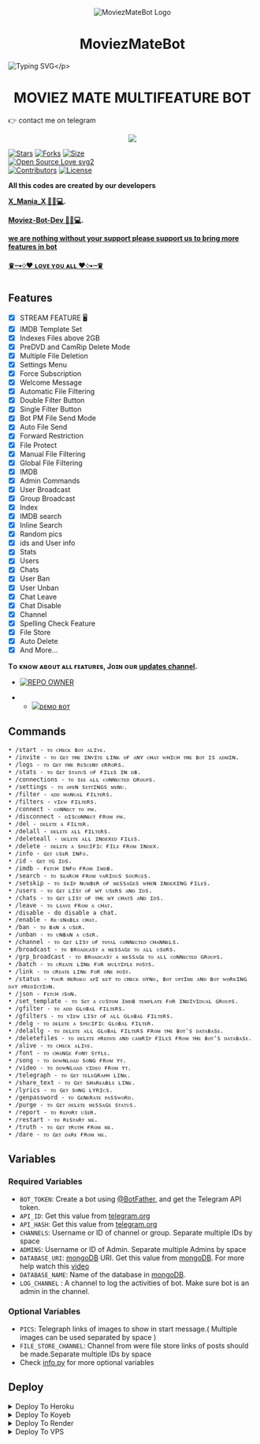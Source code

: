 <p align="center">
  <img src="https://telegra.ph/file/28bdb9142a6487c4a0a65.jpg" alt="MoviezMateBot Logo">
</p>
<h1 align="center">
  MoviezMateBot
</h1>

![Typing SVG](https://readme-typing-svg.herokuapp.com/?lines=THIS+IS+MoviezMateBot!;CREATED+Moviez+Mania™;A+POWERFULL+TG+AUTOFILTER+BOT!)</p>
<p align="center">

<h1 align="center">
  <b> MOVIEZ MATE MULTIFEATURE BOT</b>
</h1>

👉 contact me on telegram
<p align="middle">        
<a href="https://telegram.dog/Mania24SupportBot"><img src="https://img.shields.io/badge/Tᴇʟᴇɢʀᴀᴍ-purple.svg?logo=telegram"></a>

[![Stars](https://img.shields.io/github/stars/Moviez-Bot-Dev/MoviezMateBot?style=flat-square&color=blue)](https://github.com/Moviez-Bot-Dev/MoviezMateBot)
[![Forks](https://img.shields.io/github/forks/Moviez-Bot-Dev/MoviezMateBot?style=flat-square&color=red)](https://github.com/Moviez-Bot-Dev/MoviezMateBot/fork)
[![Size](https://img.shields.io/github/repo-size/Moviez-Bot-Dev/MoviezMateBot?style=flat-square&color=orange)](https://github.com/Moviez-Bot-Dev/MoviezMateBot)   
[![Open Source Love svg2](https://badges.frapsoft.com/os/v2/open-source.svg?v=103)](https://github.com/Moviez-Bot-Dev/MoviezMateBot)   
[![Contributors](https://img.shields.io/github/contributors/Moviez-Bot-Dev/MoviezMateBot?style=flat-square&color=pink)](https://github.com/Moviez-Bot-Dev/MoviezMateBot/graphs/contributors)
[![License](https://img.shields.io/badge/License-AGPL-blue)](https://github.com/Moviez-Bot-Dev/MoviezMateBot/blob/stream-feature/LICENSE)

<b>All this codes are created by our developers 

<a href='https://t.me/X_Mania_X'>X_Mania_X 🤴🏻💻</a>.</b>

<b><a href='https://github.com/Moviez-Bot-Dev'>Moviez-Bot-Dev 🤴🏻💻</a>.</b>

<b><u>
we are nothing without your support please support us to bring more features in bot

♛┈•༶❤️ ʟᴏᴠᴇ ʏᴏᴜ ᴀʟʟ ❤️༶•┈♛
</b></u>


## Features
- [x] STREAM FEATURE 🖥
- [x] IMDB Template Set
- [x] Indexes Files above 2GB
- [x] PreDVD and CamRip Delete Mode
- [x] Multiple File Deletion
- [x] Settings Menu
- [x] Force Subscription
- [x] Welcome Message
- [x] Automatic File Filtering
- [x] Double Filter Button
- [x] Single Filter Button
- [x] Bot PM File Send Mode
- [x] Auto File Send
- [x] Forward Restriction
- [x] File Protect
- [x] Manual File Filtering
- [x] Global File Filtering
- [x] IMDB
- [x] Admin Commands
- [x] User Broadcast
- [x] Group Broadcast
- [x] Index
- [x] IMDB search
- [x] Inline Search
- [x] Random pics
- [x] ids and User info 
- [x] Stats
- [x] Users
- [x] Chats
- [x] User Ban
- [x] User Unban
- [x] Chat Leave
- [x] Chat Disable
- [x] Channel
- [x] Spelling Check Feature
- [x] File Store
- [x] Auto Delete
- [x] And More...

<b>Tᴏ ᴋɴᴏᴡ ᴀʙᴏᴜᴛ ᴀʟʟ ғᴇᴀᴛᴜʀᴇs, Jᴏɪɴ ᴏᴜʀ <a href='https://t.me/Netflix_Bollywood_Movie_Series'>updates channel</a>.</b>

* [![REPO OWNER](https://img.shields.io/static/v1?label=CONTACT&message=ME&color=critical)](https://t.me/Mania24SupportBot)

* * [![ᴅᴇᴍᴏ ʙᴏᴛ](https://img.shields.io/static/v1?label=DEMO&message=BOT&color=critical)](https://t.me/MoviezMateBot)
  
## Commands
```
• /start - ᴛᴏ ᴄʜᴇᴄᴋ ʙᴏᴛ ᴀʟɪᴠᴇ.
• /invite - ᴛᴏ ɢᴇᴛ ᴛʜᴇ ɪɴᴠɪᴛᴇ ʟɪɴᴋ ᴏғ ᴀɴʏ ᴄʜᴀᴛ ᴡʜɪᴄʜ ᴛʜᴇ ʙᴏᴛ ɪs ᴀᴅᴍɪɴ.
• /logs - ᴛᴏ ɢᴇᴛ ᴛʜᴇ ʀᴇsᴄᴇɴᴛ ᴇʀʀᴏʀs.
• /stats - ᴛᴏ ɢᴇᴛ sᴛᴀᴛᴜs ᴏғ ғɪʟᴇs ɪɴ ᴅʙ.
• /connections - ᴛᴏ sᴇᴇ ᴀʟʟ ᴄᴏɴɴᴇᴄᴛᴇᴅ ɢʀᴏᴜᴘs. 
• /settings - ᴛᴏ ᴏᴘᴇɴ sᴇᴛᴛɪɴɢs ᴍᴇɴᴜ.
• /filter - ᴀᴅᴅ ᴍᴀɴᴜᴀʟ ғɪʟᴛᴇʀs.
• /filters - ᴠɪᴇᴡ ғɪʟᴛᴇʀs.
• /connect - ᴄᴏɴɴᴇᴄᴛ ᴛᴏ ᴘᴍ.
• /disconnect - ᴅɪsᴄᴏɴɴᴇᴄᴛ ғʀᴏᴍ ᴘᴍ.
• /del - ᴅᴇʟᴇᴛᴇ ᴀ ғɪʟᴛᴇʀ.
• /delall - ᴅᴇʟᴇᴛᴇ ᴀʟʟ ғɪʟᴛᴇʀs.
• /deleteall - ᴅᴇʟᴇᴛᴇ ᴀʟʟ ɪɴᴅᴇxᴇᴅ ғɪʟᴇs.
• /delete - ᴅᴇʟᴇᴛᴇ ᴀ sᴘᴇᴄɪғɪᴄ ғɪʟᴇ ғʀᴏᴍ ɪɴᴅᴇx.
• /info - ɢᴇᴛ ᴜsᴇʀ ɪɴғᴏ.
• /id - ɢᴇᴛ ᴛɢ ɪᴅs.
• /imdb - ғᴇᴛᴄʜ ɪɴғᴏ ғʀᴏᴍ ɪᴍᴅʙ.
• /search - ᴛᴏ sᴇᴀʀᴄʜ ғʀᴏᴍ ᴠᴀʀɪᴏᴜs sᴏᴜʀᴄᴇs.
• /setskip - ᴛᴏ sᴋɪᴘ ɴᴜᴍʙᴇʀ ᴏғ ᴍᴇssᴀɢᴇs ᴡʜᴇɴ ɪɴᴅᴇxɪɴɢ ғɪʟᴇs.
• /users - ᴛᴏ ɢᴇᴛ ʟɪsᴛ ᴏғ ᴍʏ ᴜsᴇʀs ᴀɴᴅ ɪᴅs.
• /chats - ᴛᴏ ɢᴇᴛ ʟɪsᴛ ᴏғ ᴛʜᴇ ᴍʏ ᴄʜᴀᴛs ᴀɴᴅ ɪᴅs.
• /leave - ᴛᴏ ʟᴇᴀᴠᴇ ғʀᴏᴍ ᴀ ᴄʜᴀᴛ.
• /disable - do disable a chat.
• /enable - ʀᴇ-ᴇɴᴀʙʟᴇ ᴄʜᴀᴛ.
• /ban - ᴛᴏ ʙᴀɴ ᴀ ᴜsᴇʀ.
• /unban - ᴛᴏ ᴜɴʙᴀɴ ᴀ ᴜsᴇʀ.
• /channel - ᴛᴏ ɢᴇᴛ ʟɪsᴛ ᴏғ ᴛᴏᴛᴀʟ ᴄᴏɴɴᴇᴄᴛᴇᴅ ᴄʜᴀɴɴᴇʟs.
• /broadcast - ᴛᴏ ʙʀᴏᴀᴅᴄᴀsᴛ ᴀ ᴍᴇssᴀɢᴇ ᴛᴏ ᴀʟʟ ᴜsᴇʀs. 
• /grp_broadcast - ᴛᴏ ʙʀᴏᴀᴅᴄᴀsᴛ ᴀ ᴍᴇssᴀɢᴇ ᴛᴏ ᴀʟʟ ᴄᴏɴɴᴇᴄᴛᴇᴅ ɢʀᴏᴜᴘs.
• /batch - ᴛᴏ ᴄʀᴇᴀᴛᴇ ʟɪɴᴋ ғᴏʀ ᴍᴜʟᴛɪᴘʟᴇ ᴘᴏsᴛs. 
• /link - ᴛᴏ ᴄʀᴇᴀᴛᴇ ʟɪɴᴋ ғᴏʀ ᴏɴᴇ ᴘᴏsᴛ. 
• /status - ʏᴏᴜʀ ʜᴇʀᴏᴋᴜ ᴀᴘɪ ᴋᴇʏ ᴛᴏ ᴄʜᴇᴄᴋ ᴅʏɴᴏ, ʙᴏᴛ ᴜᴘᴛɪᴍᴇ ᴀɴᴅ ʙᴏᴛ ᴡᴏʀᴋɪɴɢ ᴅᴀʏ ᴘʀᴇᴅɪᴄᴛɪᴏɴ.
• /json - ғᴇᴛᴄʜ ᴊsᴏɴ.
• /set_template - ᴛᴏ sᴇᴛ ᴀ ᴄᴜsᴛᴏᴍ ɪᴍᴅʙ ᴛᴇᴍᴘʟᴀᴛᴇ ғᴏʀ ɪɴᴅɪᴠɪᴅᴜᴀʟ ɢʀᴏᴜᴘs.
• /gfilter - ᴛᴏ ᴀᴅᴅ ɢʟᴏʙᴀʟ ғɪʟᴛᴇʀs.
• /gfilters - ᴛᴏ ᴠɪᴇᴡ ʟɪsᴛ ᴏғ ᴀʟʟ ɢʟᴏʙᴀʟ ғɪʟᴛᴇʀs.
• /delg - ᴛᴏ ᴅᴇʟᴇᴛᴇ ᴀ sᴘᴇᴄɪғɪᴄ ɢʟᴏʙᴀʟ ғɪʟᴛᴇʀ.
• /delallg - ᴛᴏ ᴅᴇʟᴇᴛᴇ ᴀʟʟ ɢʟᴏʙᴀʟ ғɪʟᴛᴇʀs ғʀᴏᴍ ᴛʜᴇ ʙᴏᴛ's ᴅᴀᴛᴀʙᴀsᴇ.
• /deletefiles - ᴛᴏ ᴅᴇʟᴇᴛᴇ ᴘʀᴇᴅᴠᴅ ᴀɴᴅ ᴄᴀᴍʀɪᴘ ғɪʟᴇs ғʀᴏᴍ ᴛʜᴇ ʙᴏᴛ's ᴅᴀᴛᴀʙᴀsᴇ.
• /alive - ᴛᴏ ᴄʜᴇᴄᴋ ᴀʟɪᴠᴇ.
• /font - ᴛᴏ ᴄʜᴀɴɢᴇ ғᴏɴᴛ sᴛʏʟᴇ.
• /song - ᴛᴏ ᴅᴏᴡɴʟᴏᴀᴅ sᴏɴɢ ғʀᴏᴍ ʏᴛ.
• /video - ᴛᴏ ᴅᴏᴡɴʟᴏᴀᴅ ᴠɪᴅᴇᴏ ғʀᴏᴍ ʏᴛ. 
• /telegraph - ᴛᴏ ɢᴇᴛ ᴛᴇʟᴇɢʀᴀᴘʜ ʟɪɴᴋ.
• /share_text - ᴛᴏ ɢᴇᴛ sʜᴀʀᴇᴀʙʟᴇ ʟɪɴᴋ.
• /lyrics - ᴛᴏ ɢᴇᴛ sᴏɴɢ ʟʏʀɪᴄs. 
• /genpassword - ᴛᴏ ɢᴇɴᴇʀᴀᴛᴇ ᴘᴀssᴡᴏʀᴅ.
• /purge - ᴛᴏ ɢᴇᴛ ᴅᴇʟᴇᴛᴇ ᴍᴇssᴀɢᴇ sᴛᴀᴛᴜs.
• /report - ᴛᴏ ʀᴇᴘᴏʀᴛ ᴜsᴇʀ.
• /restart - ᴛᴏ ʀᴇsᴛᴀʀᴛ ᴍᴇ.
• /truth - ᴛᴏ ɢᴇᴛ ᴛʀᴜᴛʜ ғʀᴏᴍ ᴍᴇ.
• /dare - ᴛᴏ ɢᴇᴛ ᴅᴀʀᴇ ғʀᴏᴍ ᴍᴇ.
```

## Variables

### Required Variables
* `BOT_TOKEN`: Create a bot using [@BotFather](https://telegram.dog/BotFather), and get the Telegram API token.
* `API_ID`: Get this value from [telegram.org](https://my.telegram.org/apps)
* `API_HASH`: Get this value from [telegram.org](https://my.telegram.org/apps)
* `CHANNELS`: Username or ID of channel or group. Separate multiple IDs by space
* `ADMINS`: Username or ID of Admin. Separate multiple Admins by space
* `DATABASE_URI`: [mongoDB](https://www.mongodb.com) URI. Get this value from [mongoDB](https://www.mongodb.com). For more help watch this [video](https://youtu.be/1G1XwEOnxxo)
* `DATABASE_NAME`: Name of the database in [mongoDB](https://www.mongodb.com).
* `LOG_CHANNEL` : A channel to log the activities of bot. Make sure bot is an admin in the channel.
### Optional Variables
* `PICS`: Telegraph links of images to show in start message.( Multiple images can be used separated by space )
* `FILE_STORE_CHANNEL`: Channel from were file store links of posts should be made.Separate multiple IDs by space
* Check [info.py](https://github.com/Moviez-Bot-Dev/MoviezMateBot/blob/stream-feature/info.py) for more optional variables

## Deploy

<details><summary>Deploy To Heroku</summary>
<p>
<br>
<a href="https://heroku.com/deploy?template=https://github.com/Moviez-Bot-Dev/MoviezMateBot">
  <img src="https://www.herokucdn.com/deploy/button.svg" alt="Deploy To Heroku">
</a>
</p>
</details>

<details><summary>Deploy To Koyeb</summary>
<br>
<b>The fastest way to deploy the application is to click the Deploy to Koyeb button below.</b>
<br>
<br>

[![Deploy to Koyeb](https://www.koyeb.com/static/images/deploy/button.svg)](https://app.koyeb.com/deploy?type=git&repository=github.com/Moviez-Bot-Dev/MoviezMateBot&branch=stream-feature&name=TG_FILTER_BOT)
</details>

<details><summary>Deploy To Render</summary>
<br>
<b>
Use these commands:
<br>
<br>
• Build Command: <code>pip3 install -U -r requirements.txt</code>
<br>
<br>
• Start Command: <code>python3 bot.py</code>
<br>
<br>
Go to https://uptimerobot.com/ and add a monitor to keep your bot alive.
<br>
<br>
Use these settings when adding a monitor:</b>
<br>
<br>
<img src="https://telegra.ph/file/a79a156e44f43c9833b50.jpg" alt="render template">
<br>
<br>
<b>Click on the below button to deploy directly to render ↓</b>
<br>
<br>
<a href="https://render.com/deploy?repo=https://github.com/Moviez-Bot-Dev/MoviezMateBot/tree/stream-feature">
<img src="https://render.com/images/deploy-to-render-button.svg" alt="Deploy to Render">
</a>
</details>

<details><summary>Deploy To VPS</summary>
<p>
<pre>
git clone https://github.com/Moviez-Bot-Dev/MoviezMateBot
# Install Packages
pip3 install -U -r requirements.txt
Edit info.py with variables as given below then run bot
python3 bot.py
</pre>
</p>
</details>

